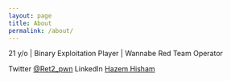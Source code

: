 ```yaml
---
layout: page
title: About
permalink: /about/
---
```


21 y/o | Binary Exploitation Player | Wannabe Red Team Operator  

Twitter [@Ret2_pwn](https://twitter.com/RET2_pwn)
LinkedIn [Hazem Hisham](https://www.linkedin.com/in/hazem-hesham/)
